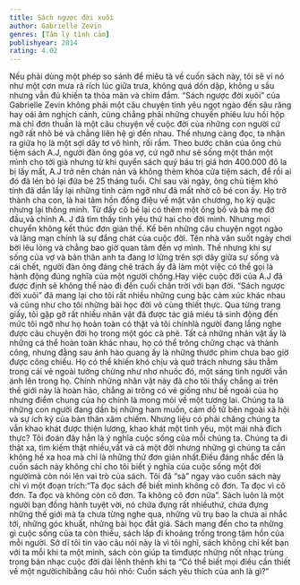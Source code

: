 ```yaml
---
title: Sách ngược đời xuôi
author: Gabrielle Zevin
genres: [Tâm lý tình cảm]
publishyear: 2014
rating: 4.02
---
```


Nếu phải dùng một phép so sánh để miêu tả về cuốn sách này, tôi sẽ ví nó như một cơn mưa rả rích lúc giữa trưa, không quá dồn dập, không u sầu nhưng vẫn đủ khiến ta thỏa mãn và chìm đắm. “Sách ngược đời xuôi” của Gabrielle Zevin không phải một câu chuyện tình yêu ngọt ngào đến sâu răng hay oái ăm nghịch cảnh, cũng chẳng phải những chuyến phiêu lưu hồi hộp mà chỉ đơn thuần là một câu chuyện về cuộc đời của những con người cứ ngỡ rất nhỏ bé và chẳng liên hệ gì đến nhau. Thế nhưng càng đọc, ta nhận ra giữa họ là một sợi dây tơ vô hình, rối rắm. 
Theo bước chân của ông chủ tiệm sách A.J, người đàn ông góa vợ, cứ ngỡ như sẽ sống một thân một mình cho tới già nhưng từ khi quyển sách quý báu trị giá hơn 400.000 đô la bị lấy mất, A.J trở nên chán nản và không thèm khóa cửa tiệm sách, để rồi ai đó đã lén bỏ lại đứa bé 25 tháng tuổi. Chỉ sau vài ngày, ông chủ tiệm khó tính đã dần lấy lại những tình cảm ngỡ như đã mất nhờ cô bé con ấy. Họ trở thành cha con, là hai tâm hồn đồng điệu về mặt văn chương, họ kỳ quặc nhưng lại thông minh. Từ đấy cô bé lại có thêm một ông bố và bà mẹ đỡ đầu,và chính A. J đã tìm thấy tình yêu thứ hai cho đời mình. Nhưng mọi chuyển không kết thúc đơn giản thế. Kế bên những câu chuyện ngọt ngào và lãng mạn chính là sự đắng chát của cuộc đời. Tên nhà văn suốt ngày chơi bời lêu lỏng và chẳng bao giờ quan tâm đến vợ mình. Thế nhưng khi sự sống của vợ và bản thân anh ta đang lơ lửng trên sợi dây giữa sự sống và cái chết, người đàn ông đáng chê trách ấy đã làm một việc có thể gọi là hành động đúng nghĩa của một người chồng.Hay việc cuộc đời của A.J đã được định sẽ không thể nào đi đến cuối chân trời với bạn đời. 
“Sách ngược đời xuôi” đã mang lại cho tôi rất nhiều những cung bậc cảm xúc khác nhau và cũng như cho tôi những bài học đời vô cùng thiết thực. Qua từng trang giấy, tôi gặp gỡ rất nhiều nhân vật đã được tác giả miêu tả sinh động đến mức tôi ngỡ như họ hoàn toàn có thật và tôi chínhlà người đang lắng nghe được câu chuyện đời họ trong một góc cà phê. Tất cả những nhân vật ấy là những cá thể hoàn toàn khác nhau, họ có thể trông chững chạc và thành công, nhưng đằng sau ánh hào quang ấy là những thước phim chưa bao giờ được công chiếu. Họ có thể khiến khó chịu và quở trách nhưng sâu thẳm trong cái vẻ ngoài tưởng chừng như nhơ nhuốc đó, một sáng tình người vẫn ánh lên trong họ. Chính những nhân vật này đã cho tôi thấy chẳng ai trên thế giới này là hoàn hảo, chẳng ai trông có vẻ giống như bề ngoài của họ nhưng điểm chung của họ chính là mong mỏi về một tương lai. Chúng ta là những con người đang dần bị những ham muốn, cám dỗ từ bên ngoài xã hội và sự ích kỷ của bản thân xâm chiếm. Nhưng liệu có phải chăng chúng ta vẫn khao khát được thiện lương, khao khát một tình yêu, một mái nhà đích thực? Tôi đoán đây hẳn là ý nghĩa cuộc sống của mỗi chúng ta. Chúng ta đi thật xa, tìm kiếm thật nhiều,vất vả cả một đời nhưng những gì chúng ta cần không hề xa hoa mà chỉ là những thứ đơn giản nhất.Điều đáng nhắc đến là cuốn sách này không chỉ cho tôi biết ý nghĩa của cuộc sống một đời ngườimà còn nói lên vai trò của sách. Tôi đã “sà” ngay vào cuốn sách này chỉ vì một đoạn trích:“Ta đọc sách để biết mình không cô đơn. Ta đọc vì cô đơn. Ta đọc và không còn cô đơn. Ta không cô đơn nữa”. Sách luôn là một người bạn đồng hành tuyệt vời, nó chứa đựng rất nhiềuthứ, chứa đựng những thế giới mà ta chưa từng nghe qua, những vũ trụ bao la chưa ai nhắc tới, những góc khuất, những bài học đắt giá. Sách mang đến cho ta những gì cuộc sống của ta còn thiếu, sách lấp đi khoảng trống trong tâm hồn của mỗi người. Sở dĩ tôi tin vào câu nói này là vì tôi nghĩ, sách không chỉ kết bạn với ta mỗi khi ta một mình, sách còn giúp ta tìmđược những nốt nhạc trùng trong bản nhạc cuộc đời dài lênh thênh khi ta “Có thể biết mọi điều cần thiết về một ngườichỉbằng câu hỏi nhỏ: Cuốn sách yêu thích của anh là gì?”
